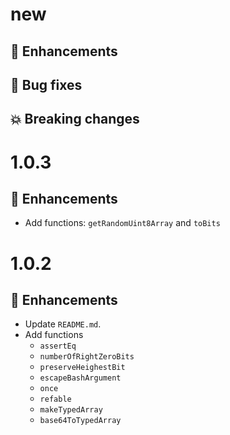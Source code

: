 # new

## :tada: Enhancements

## :bug: Bug fixes

## :boom: Breaking changes

# 1.0.3

## :tada: Enhancements

- Add functions: `getRandomUint8Array` and `toBits`

# 1.0.2

## :tada: Enhancements

- Update `README.md`.
- Add functions
  - `assertEq`
  - `numberOfRightZeroBits`
  - `preserveHeighestBit`
  - `escapeBashArgument`
  - `once`
  - `refable`
  - `makeTypedArray`
  - `base64ToTypedArray`
